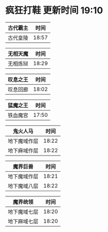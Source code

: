 # 疯狂打鞋 更新时间 19:10

| 古代霸主   | 时间    |
|--------|-------|
| 古代皇陵 | 18:57 |

| 无相天魔   | 时间    |
|--------|-------|
| 无相炼狱 | 18:29 |

| 叹息之王   | 时间    |
|--------|-------|
| 叹息回廊 | 18:02 |

| 猛魔之王   | 时间    |
|--------|-------|
| 铁血魔宫 | 17:50 |

| 鬼火人马   | 时间    |
|--------|-------|
| 地下魔域作层 | 18:22 |
| 地下麻域作层 | 18:22 |

| 魔界巨兽   | 时间    |
|--------|-------|
| 地下魔域作层 | 18:21 |
| 地下魔域八层 | 18:22 |

| 魔界统领   | 时间    |
|--------|-------|
| 地下魔域七层 | 18:20 |
| 地下麻域七层 | 18:20 |